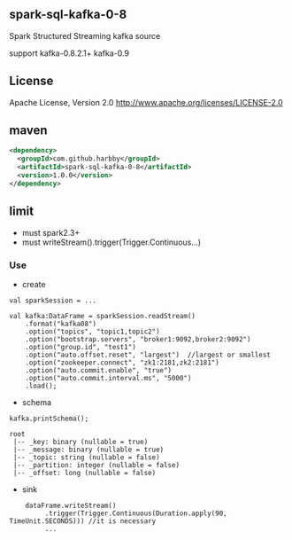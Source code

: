 ## spark-sql-kafka-0-8

Spark Structured Streaming kafka source 

support kafka-0.8.2.1+  kafka-0.9

## License
Apache License, Version 2.0 http://www.apache.org/licenses/LICENSE-2.0

## maven
```xml
<dependency>
  <groupId>com.github.harbby</groupId>
  <artifactId>spark-sql-kafka-0-8</artifactId>
  <version>1.0.0</version>
</dependency>
```

## limit
* must spark2.3+
* must writeStream().trigger(Trigger.Continuous...)

### Use
+ create
```
val sparkSession = ...

val kafka:DataFrame = sparkSession.readStream()
    .format("kafka08")
    .option("topics", "topic1,topic2")
    .option("bootstrap.servers", "broker1:9092,broker2:9092")
    .option("group.id", "test1")
    .option("auto.offset.reset", "largest")  //largest or smallest
    .option("zookeeper.connect", "zk1:2181,zk2:2181")
    .option("auto.commit.enable", "true")
    .option("auto.commit.interval.ms", "5000")
    .load(); 
```
+ schema
```
kafka.printSchema();

root
 |-- _key: binary (nullable = true)
 |-- _message: binary (nullable = true)
 |-- _topic: string (nullable = false)
 |-- _partition: integer (nullable = false)
 |-- _offset: long (nullable = false)
```

+ sink
```
    dataFrame.writeStream()
         .trigger(Trigger.Continuous(Duration.apply(90, TimeUnit.SECONDS))) //it is necessary
         ...  
```